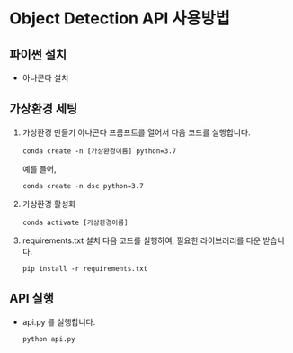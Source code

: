 # Object Detection API 사용방법
## 파이썬 설치
* 아나콘다 설치

## 가상환경 세팅
1. 가상환경 만들기
   아나콘다 프롬프트를 열어서 다음 코드를 실행합니다.
   ```
   conda create -n [가상환경이름] python=3.7
   ```
   예를 들어,
   ```
   conda create -n dsc python=3.7
   ```
2. 가상환경 활성화
   ```
   conda activate [가상환경이름]
   ```
3. requirements.txt 설치
   다음 코드를 실행하여, 필요한 라이브러리를 다운 받습니다.
   ```
   pip install -r requirements.txt
   ```
## API 실행
* api.py 를 실행합니다.
  ```
  python api.py
  ```

## 
